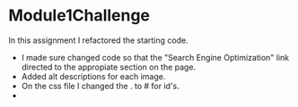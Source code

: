 # Module1Challenge
In this assignment I refactored the starting code.
* I made sure changed code so that the "Search Engine Optimization" link directed to the appropiate section on the page.
* Added alt descriptions for each image.
* On the css file I changed the . to # for id's.
* 